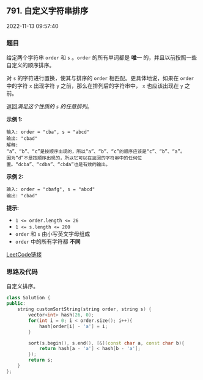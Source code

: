 ## 791. 自定义字符串排序

2022-11-13 09:57:40

### 题目

给定两个字符串 ``order`` 和 ``s`` 。``order`` 的所有单词都是 **唯一** 的，并且以前按照一些自定义的顺序排序。

对 ``s`` 的字符进行置换，使其与排序的 ``order`` 相匹配。更具体地说，如果在 ``order`` 中的字符 ``x`` 出现字符 ``y`` 之前，那么在排列后的字符串中， ``x`` 也应该出现在 ``y`` 之前。

返回*满足这个性质的 ``s`` 的任意排列*。

 

**示例 1:**

```
输入: order = "cba", s = "abcd"
输出: "cbad"
解释: 
“a”、“b”、“c”是按顺序出现的，所以“a”、“b”、“c”的顺序应该是“c”、“b”、“a”。
因为“d”不是按顺序出现的，所以它可以在返回的字符串中的任何位置。“dcba”、“cdba”、“cbda”也是有效的输出。
```

**示例 2:**

```
输入: order = "cbafg", s = "abcd"
输出: "cbad"
```

 

**提示:**


- ``1 <= order.length <= 26``
- ``1 <= s.length <= 200``
- ``order`` 和 ``s`` 由小写英文字母组成
- ``order`` 中的所有字符都 **不同**



[LeetCode链接](https://leetcode-cn.com/problems/custom-sort-string/)

### 思路及代码

自定义排序。

```cpp
class Solution {
public:
    string customSortString(string order, string s) {
        vector<int> hash(26, 0);
        for(int i = 0; i < order.size(); i++){
            hash[order[i] - 'a'] = i;
        }

        sort(s.begin(), s.end(), [&](const char a, const char b){
            return hash[a - 'a'] < hash[b - 'a'];
        });
        return s;
    }
};
```